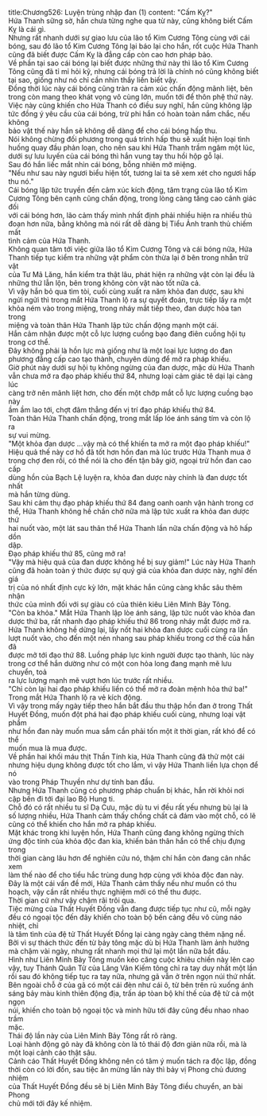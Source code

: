 title:Chương526: Luyện trùng nhập đan (1)
content:
"Cấm Kỵ?"<br>Hứa Thanh sững sờ, hắn chưa từng nghe qua từ này, cũng không biết Cấm<br>Kỵ là cái gì.<br>Nhưng rất nhanh dưới sự giao lưu của lão tổ Kim Cương Tông cùng với cái<br>bóng, sau đó lão tổ Kim Cương Tông lại báo lại cho hắn, rốt cuộc Hứa Thanh<br>cũng đã biết được Cấm Kỵ là đẳng cấp còn cao hơn pháp bảo.<br>Về phần tại sao cái bóng lại biết được những thứ này thì lão tổ Kim Cương<br>Tông cũng đã tỉ mỉ hỏi kỹ, nhưng cái bóng trả lời là chính nó cũng không biết<br>tại sao, giống như nó chỉ cần nhìn thấy liền biết vậy.<br>Đồng thời lúc này cái bóng cũng tràn ra cảm xúc chấn động mãnh liệt, bên<br>trong còn mang theo khát vọng vô cùng lớn, muốn tới để thôn phệ thứ này.<br>Việc này cũng khiến cho Hứa Thanh có điều suy nghĩ, hắn cũng không lập<br>tức đồng ý yêu cầu của cái bóng, trừ phi hắn có hoàn toàn nắm chắc, nếu không<br>bảo vật thế này hắn sẽ không dễ dàng để cho cái bóng hấp thu.<br>Nói không chừng đối phương trong quá trình hấp thu sẽ xuất hiện loại tình<br>huống quay đầu phản loạn, cho nên sau khi Hứa Thanh trầm ngâm một lúc,<br>dưới sự lưu luyến của cái bóng thì hắn vung tay thu hồi hộp gỗ lại.<br>Sau đó hắn liếc mắt nhìn cái bóng, bỗng nhiên mở miệng.<br>"Nếu như sau này ngươi biểu hiện tốt, tương lai ta sẽ xem xét cho ngươi hấp<br>thu nó."<br>Cái bóng lập tức truyền đến cảm xúc kích động, tâm trạng của lão tổ Kim<br>Cương Tông bên cạnh cũng chấn động, trong lòng càng tăng cao cảnh giác đối<br>với cái bóng hơn, lão cảm thấy mình nhất định phải nhiều hiện ra nhiều thủ<br>đoạn hơn nữa, bằng không mà nói rất dễ dàng bị Tiểu Ảnh tranh thủ chiếm mất<br>tình cảm của Hứa Thanh.<br>Không quan tâm tới việc giữa lão tổ Kim Cương Tông và cái bóng nữa, Hứa<br>Thanh tiếp tục kiểm tra những vật phẩm còn thừa lại ở bên trong nhẫn trữ vật<br>của Tư Mã Lăng, hắn kiểm tra thật lâu, phát hiện ra những vật còn lại đều là<br>những thứ lẫn lộn, bên trong không còn vật nào tốt nữa cả.<br>Vì vậy hắn bỏ qua tìm tòi, cuối cùng xuất ra năm khỏa đan dược, sau khi<br>ngửi ngửi thì trong mắt Hứa Thanh lộ ra sự quyết đoán, trực tiếp lấy ra một<br>khỏa ném vào trong miệng, trong nháy mắt tiếp theo, đan dược hòa tan trong<br>miệng và toàn thân Hứa Thanh lập tức chấn động mạnh một cái.<br>Hắn cảm nhận được một cỗ lực lượng cuồng bạo đang điên cuồng hội tụ<br>trong cơ thể.<br>Đây không phải là hồn lực mà giống như là một loại lực lượng do đan<br>phương đẳng cấp cao tạo thành, chuyên dùng để mở ra pháp khiếu.<br>Giờ phút này dưới sự hội tụ không ngừng của đan dược, mặc dù Hứa Thanh<br>vẫn chưa mở ra đạo pháp khiếu thứ 84, nhưng loại cảm giác tê dại lại càng lúc<br>càng trở nên mãnh liệt hơn, cho đến một chớp mắt cỗ lực lượng cuồng bạo này<br>ầm ầm lao tới, chợt đâm thẳng đến vị trí đạo pháp khiếu thứ 84.<br>Toàn thân Hứa Thanh chấn động, trong mắt lấp lóe ánh sáng tím và còn lộ ra<br>sự vui mừng.<br>"Một khỏa đan dược …vậy mà có thể khiến ta mở ra một đạo pháp khiếu!"<br>Hiệu quả thế này cơ hồ đã tốt hơn hồn đan mà lúc trước Hứa Thanh mua ở<br>trong chợ đen rồi, có thể nói là cho đến tận bây giờ, ngoại trừ hồn đan cao cấp<br>dùng hồn của Bạch Lệ luyện ra, khỏa đan dược này chính là đan dược tốt nhất<br>mà hắn từng dùng.<br>Sau khi cảm thụ đạo pháp khiếu thứ 84 đang oanh oanh vận hành trong cơ<br>thể, Hứa Thanh không hề chần chờ nữa mà lập tức xuất ra khỏa đan dược thứ<br>hai nuốt vào, một lát sau thân thể Hứa Thanh lần nữa chấn động và hô hấp dồn<br>dập.<br>Đạo pháp khiếu thứ 85, cũng mở ra!<br>"Vậy mà hiệu quả của đan dược không hề bị suy giảm!" Lúc này Hứa Thanh<br>cũng đã hoàn toàn ý thức được sự quý giá của khỏa đan dược này, nghĩ đến giá<br>trị của nó nhất định cực kỳ lớn, mặt khác hắn cũng càng khắc sâu thêm nhận<br>thức của mình đối với sự giàu có của thiên kiêu Liên Minh Bảy Tông.<br>"Còn ba khỏa." Mắt Hứa Thanh lập lòe ánh sáng, lập tức nuốt vào khỏa đan<br>dược thứ ba, rất nhanh đạo pháp khiếu thứ 86 trong nháy mắt được mở ra.<br>Hứa Thanh không hề dừng lại, lấy nốt hai khỏa đan dược cuối cùng ra lần<br>lượt nuốt vào, cho đến một nén nhang sau pháp khiếu trong cơ thể của hắn đã<br>được mở tới đạo thứ 88. Luồng pháp lực kinh người được tạo thành, lúc này<br>trong cơ thể hắn dường như có một con hỏa long đang mạnh mẽ lưu chuyển, toả<br>ra lực lượng mạnh mẽ vượt hơn lúc trước rất nhiều.<br>"Chỉ còn lại hai đạo pháp khiếu liền có thể mở ra đoàn mệnh hỏa thứ ba!"<br>Trong mắt Hứa Thanh lộ ra vẻ kích động.<br>Vì vậy trong mấy ngày tiếp theo hắn bắt đầu thu thập hồn đan ở trong Thất<br>Huyết Đồng, muốn đột phá hai đạo pháp khiếu cuối cùng, nhưng loại vật phẩm<br>như hồn đan này muốn mua sắm cần phải tốn một ít thời gian, rất khó để có thể<br>muốn mua là mua được.<br>Về phần hai khối máu thịt Thần Tính kia, Hứa Thanh cũng đã thử một cái<br>nhưng hiệu dụng không được tốt cho lắm, vì vậy Hứa Thanh liền lựa chọn để nó<br>vào trong Pháp Thuyền như dự tính ban đầu.<br>Nhưng Hứa Thanh cũng có phương pháp chuẩn bị khác, hắn rời khỏi nơi<br>cập bến đi tới đại lao Bộ Hung ti.<br>Chỗ đó có rất nhiều tu sĩ Dạ Cưu, mặc dù tu vi đều rất yếu nhưng bù lại là<br>số lượng nhiều, Hứa Thanh cảm thấy chồng chất cả đám vào một chỗ, có lẽ<br>cũng có thể khiến cho hắn mở ra pháp khiếu.<br>Mặt khác trong khi luyện hồn, Hứa Thanh cũng đang không ngừng thích<br>ứng độc tính của khỏa độc đan kia, khiến bản thân hắn có thể chịu đựng trong<br>thời gian càng lâu hơn để nghiên cứu nó, thậm chí hắn còn đang cân nhắc xem<br>làm thế nào để cho tiểu hắc trùng dung hợp cùng với khỏa độc đan này.<br>Đây là một cái vấn đề mới, Hứa Thanh cảm thấy nếu như muốn có thu<br>hoạch, vậy cần rất nhiều thực nghiệm mới có thể thu được.<br>Thời gian cứ như vậy chậm rãi trôi qua.<br>Tiệc mừng của Thất Huyết Đồng vẫn đang được tiếp tục như cũ, mỗi ngày<br>đều có ngoại tộc đến đây khiến cho toàn bộ bến cảng đều vô cùng náo nhiệt, chỉ<br>là tâm tình của đệ tử Thất Huyết Đồng lại càng ngày càng thêm nặng nề.<br>Bởi vì sự thách thức đến từ bảy tông mặc dù bị Hứa Thanh làm ảnh hưởng<br>mà chậm vài ngày, nhưng rất nhanh mọi thứ lại một lần nữa bắt đầu.<br>Hình như Liên Minh Bảy Tông muốn kéo căng cuộc khiêu chiến này lên cao<br>vậy, tuy Thánh Quân Tử của Lăng Vân Kiếm tông chỉ ra tay duy nhất một lần<br>rồi sau đó không tiếp tục ra tay nữa, nhưng gã vẫn ở trên ngọn núi thứ nhất.<br>Bên ngoài chỗ ở của gã có một cái đèn như cái ô, từ bên trên rủ xuống ánh<br>sáng bảy màu kinh thiên động địa, trấn áp tòan bộ khí thế của đệ tử cả một ngọn<br>núi, khiến cho toàn bộ ngoại tộc và minh hữu tới đây cũng đều nhao nhao trầm<br>mặc.<br>Thái độ lần này của Liên Minh Bảy Tông rất rõ ràng.<br>Loại hành động gõ này đã không còn là tỏ thái độ đơn giản nữa rồi, mà là<br>một loại cảnh cáo thật sâu.<br>Cảnh cáo Thất Huyết Đồng không nên có tâm ý muốn tách ra độc lập, đồng<br>thời còn có lời đồn, sau tiệc ăn mừng lần này thì bảy vị Phong chủ đương nhiệm<br>của Thất Huyết Đồng đều sẽ bị Liên Minh Bảy Tông điều chuyển, an bài Phong<br>chủ mới tới đây kế nhiệm.